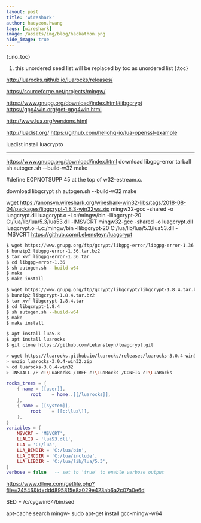 ```yaml
---
layout: post
title: 'wireshark' 
author: haeyeon.hwang
tags: [wireshark]
image: /assets/img/blog/hackathon.png
hide_image: true
---
```


{:.no_toc}
1. this unordered seed list will be replaced by toc as unordered list
{:toc}


http://luarocks.github.io/luarocks/releases/

https://sourceforge.net/projects/mingw/

https://www.gnupg.org/download/index.html#libgcrypt
https://gpg4win.org/get-gpg4win.html


http://www.lua.org/versions.html

http://luadist.org/
https://github.com/hellohq-io/lua-openssl-example

luadist install luacrypto

-----

https://www.gnupg.org/download/index.html
download libgpg-error tarball
sh autogen.sh --build-w32
make

#define EOPNOTSUPP 45
at the top of w32-estream.c.

download libgcrypt
sh autogen.sh --build-w32
make

wget https://anonsvn.wireshark.org/wireshark-win32-libs/tags/2018-08-04/packages/libgcrypt-1.8.3-win32ws.zip
mingw32-gcc -shared -o luagcrypt.dll luagcrypt.o -Lc:/mingw/bin -llibgcrypt-20 C:/lua/lib/lua/5.3/lua53.dll -lMSVCRT
mingw32-gcc -shared -o luagcrypt.dll luagcrypt.o -Lc:/mingw/bin -llibgcrypt-20 C:/lua/lib/lua/5.3/lua53.dll -lMSVCRT
https://github.com/Lekensteyn/luagcrypt

~~~bash
$ wget https://www.gnupg.org/ftp/gcrypt/libgpg-error/libgpg-error-1.36.tar.bz2
$ bunzip2 libgpg-error-1.36.tar.bz2
$ tar xvf libgpg-error-1.36.tar
$ cd libgpg-error-1.36
$ sh autogen.sh --build-w64
$ make
$ make install

$ wget https://www.gnupg.org/ftp/gcrypt/libgcrypt/libgcrypt-1.8.4.tar.bz2
$ bunzip2 libgcrypt-1.8.4.tar.bz2
$ tar xvf libgcrypt-1.8.4.tar
$ cd libgcrypt-1.8.4
$ sh autogen.sh --build-w64
$ make 
$ make install

$ apt install lua5.3
$ apt install luarocks
$ git clone https://github.com/Lekensteyn/luagcrypt.git

> wget https://luarocks.github.io/luarocks/releases/luarocks-3.0.4-win32.zip
> unzip luarocks-3.0.4-win32.zip
> cd luarocks-3.0.4-win32
> INSTALL /P c:\LuaRocks /TREE c:\LuaRocks /CONFIG c:\LuaRocks

~~~

~~~lua
rocks_trees = {
    { name = [[user]],
         root    = home..[[/luarocks]],
    },
    { name = [[system]],
         root    = [[c:\lua\]],
    },
}
variables = {
    MSVCRT = 'MSVCRT',
    LUALIB = 'lua53.dll',
    LUA = 'C:/lua',
    LUA_BINDIR = 'C:/lua/bin',
    LUA_INCDIR = 'C:/lua/include',
    LUA_LIBDIR = 'C:/lua/lib/lua/5.3',
}
verbose = false   -- set to 'true' to enable verbose output
~~~

https://www.dllme.com/getfile.php?file=24546&id=ddd895815e8a029e423ab6a2c07a0e6d

SED = /c/cygwin64/bin/sed




apt-cache search mingw-
sudo apt-get install gcc-mingw-w64




